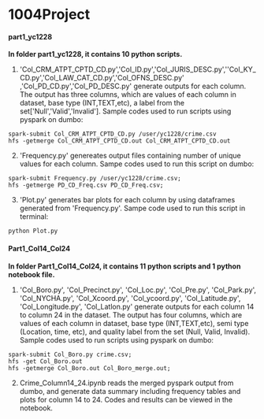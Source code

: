 # 1004Project

#### part1_yc1228

**In folder part1_yc1228, it contains 10 python scripts.**

1. 'Col_CRM_ATPT_CPTD_CD.py','Col_ID.py','Col_JURIS_DESC.py',''Col_KY_CD.py','Col_LAW_CAT_CD.py','Col_OFNS_DESC.py'
,'Col_PD_CD.py','Col_PD_DESC.py' generate outputs for each column. The output has three columns, which are values of each column in dataset, base type (INT,TEXT,etc), a label from the set['Null','Valid','Invalid'].
Sample codes used to run scripts using pyspark on dumbo: 
```
spark-submit Col_CRM_ATPT_CPTD_CD.py /user/yc1228/crime.csv
hfs -getmerge Col_CRM_ATPT_CPTD_CD.out Col_CRM_ATPT_CPTD_CD.out
```

2. 'Frequency.py' genereates output files containing number of unique values for each column.
Sampe codes used to run this script on dumbo:
```
spark-submit Frequency.py /user/yc1228/crime.csv;
hfs -getmerge PD_CD_Freq.csv PD_CD_Freq.csv;
```

3. 'Plot.py' generates bar plots for each column by using dataframes generated from 'Frequency.py'.
Sampe code used to run this script in terminal:
```
python Plot.py
```

#### Part1_Col14_Col24

**In folder Part1_Col14_Col24, it contains 11 python scripts and 1 python notebook file.**

1. 'Col_Boro.py', 'Col_Precinct.py', 'Col_Loc.py', 'Col_Pre.py', 'Col_Park.py', 'Col_NYCHA.py', 'Col_Xcoord.py', 'Col_ycoord.py', 'Col_Latitude.py', 'Col_Longitude.py', 'Col_Latlon.py' generate outputs for each column 14 to column 24 in the dataset. The output has four columns, which are values of each column in dataset, base type (INT,TEXT,etc), semi type (Location, time, etc), and quality label from the set (Null, Valid, Invalid). Sample codes used to run scripts using pyspark on dumbo: 
```
spark-submit Col_Boro.py crime.csv;
hfs -get Col_Boro.out
hfs -getmerge Col_Boro.out Col_Boro_merge.out;
```

2. Crime_Column14_24.ipynb reads the merged pyspark output from dumbo, and generate data summary including frequency tables and plots for column 14 to 24. Codes and results can be viewed in the notebook.



